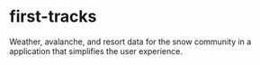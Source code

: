 first-tracks
============

Weather, avalanche, and resort data for the snow community in a application that simplifies the user experience.
